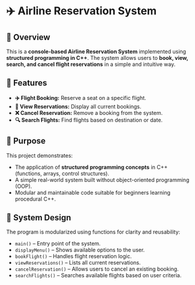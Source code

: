 # ✈️ Airline Reservation System

## 📌 Overview

This is a **console-based Airline Reservation System** implemented using **structured programming in C++**. The system allows users to **book, view, search, and cancel flight reservations** in a simple and intuitive way.

## 🚀 Features

- **✈️ Flight Booking:** Reserve a seat on a specific flight.
- **🧾 View Reservations:** Display all current bookings.
- **❌ Cancel Reservation:** Remove a booking from the system.
- **🔍 Search Flights:** Find flights based on destination or date.

## 🎯 Purpose

This project demonstrates:

- The application of **structured programming concepts** in C++ (functions, arrays, control structures).
- A simple real-world system built without object-oriented programming (OOP).
- Modular and maintainable code suitable for beginners learning procedural C++.

## 🧩 System Design

The program is modularized using functions for clarity and reusability:

- `main()` – Entry point of the system.
- `displayMenu()` – Shows available options to the user.
- `bookFlight()` – Handles flight reservation logic.
- `viewReservations()` – Lists all current reservations.
- `cancelReservation()` – Allows users to cancel an existing booking.
- `searchFlights()` – Searches available flights based on user criteria.


